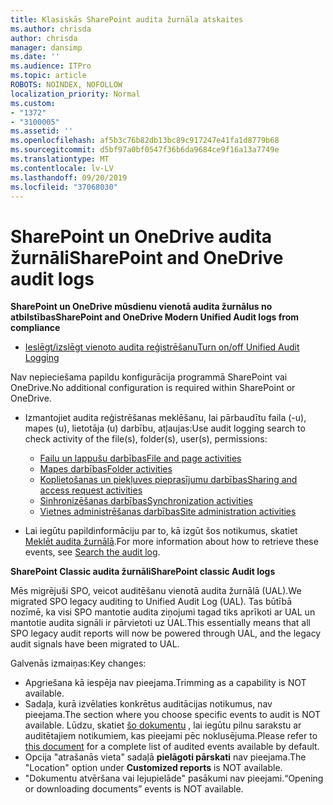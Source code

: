 ```yaml
---
title: Klasiskās SharePoint audita žurnāla atskaites
ms.author: chrisda
author: chrisda
manager: dansimp
ms.date: ''
ms.audience: ITPro
ms.topic: article
ROBOTS: NOINDEX, NOFOLLOW
localization_priority: Normal
ms.custom:
- "1372"
- "3100005"
ms.assetid: ''
ms.openlocfilehash: af5b3c76b82db13bc89c917247e41fa1d8779b68
ms.sourcegitcommit: d5bf97a0bf0547f36b6da9684ce9f16a13a7749e
ms.translationtype: MT
ms.contentlocale: lv-LV
ms.lasthandoff: 09/20/2019
ms.locfileid: "37068030"
---
```

# <a name="sharepoint-and-onedrive-audit-logs"></a><span data-ttu-id="58096-102">SharePoint un OneDrive audita žurnāli</span><span class="sxs-lookup"><span data-stu-id="58096-102">SharePoint and OneDrive audit logs</span></span>

<span data-ttu-id="58096-103">**SharePoint un OneDrive mūsdienu vienotā audita žurnālus no atbilstības**</span><span class="sxs-lookup"><span data-stu-id="58096-103">**SharePoint and OneDrive Modern Unified Audit logs from compliance**</span></span>

- [<span data-ttu-id="58096-104">Ieslēgt/izslēgt vienoto audita reģistrēšanu</span><span class="sxs-lookup"><span data-stu-id="58096-104">Turn on/off Unified Audit Logging</span></span>](https://docs.microsoft.com/office365/securitycompliance/turn-audit-log-search-on-or-off) 

<span data-ttu-id="58096-105">Nav nepieciešama papildu konfigurācija programmā SharePoint vai OneDrive.</span><span class="sxs-lookup"><span data-stu-id="58096-105">No additional configuration is required within SharePoint or OneDrive.</span></span>

- <span data-ttu-id="58096-106">Izmantojiet audita reģistrēšanas meklēšanu, lai pārbaudītu faila (-u), mapes (u), lietotāja (u) darbību, atļaujas:</span><span class="sxs-lookup"><span data-stu-id="58096-106">Use audit logging search to check activity of the file(s), folder(s), user(s), permissions:</span></span>

    - [<span data-ttu-id="58096-107">Failu un lappušu darbības</span><span class="sxs-lookup"><span data-stu-id="58096-107">File and page activities</span></span>](https://docs.microsoft.com/office365/securitycompliance/search-the-audit-log-in-security-and-compliance)
    - [<span data-ttu-id="58096-108">Mapes darbības</span><span class="sxs-lookup"><span data-stu-id="58096-108">Folder activities</span></span>](https://docs.microsoft.com/office365/securitycompliance/search-the-audit-log-in-security-and-compliance#folder-activities)
    - [<span data-ttu-id="58096-109">Koplietošanas un piekļuves pieprasījumu darbības</span><span class="sxs-lookup"><span data-stu-id="58096-109">Sharing and access request activities</span></span>](https://docs.microsoft.com/office365/securitycompliance/search-the-audit-log-in-security-and-compliance#sharing-and-access-request-activities)
    - [<span data-ttu-id="58096-110">Sinhronizēšanas darbības</span><span class="sxs-lookup"><span data-stu-id="58096-110">Synchronization activities</span></span>](https://docs.microsoft.com/office365/securitycompliance/search-the-audit-log-in-security-and-compliance#synchronization-activities)
    - [<span data-ttu-id="58096-111">Vietnes administrēšanas darbības</span><span class="sxs-lookup"><span data-stu-id="58096-111">Site administration activities</span></span>](https://docs.microsoft.com/office365/securitycompliance/search-the-audit-log-in-security-and-compliance#site-administration-activities)
- <span data-ttu-id="58096-112">Lai iegūtu papildinformāciju par to, kā izgūt šos notikumus, skatiet [Meklēt audita žurnālā](https://docs.microsoft.com/office365/securitycompliance/search-the-audit-log-in-security-and-compliance#search-the-audit-log).</span><span class="sxs-lookup"><span data-stu-id="58096-112">For more information about how to retrieve these events, see [Search the audit log](https://docs.microsoft.com/office365/securitycompliance/search-the-audit-log-in-security-and-compliance#search-the-audit-log).</span></span>

<span data-ttu-id="58096-113">**SharePoint Classic audita žurnāli**</span><span class="sxs-lookup"><span data-stu-id="58096-113">**SharePoint classic Audit logs**</span></span>

<span data-ttu-id="58096-114">Mēs migrējuši SPO, veicot auditēšanu vienotā audita žurnālā (UAL).</span><span class="sxs-lookup"><span data-stu-id="58096-114">We migrated SPO legacy auditing to Unified Audit Log (UAL).</span></span> <span data-ttu-id="58096-115">Tas būtībā nozīmē, ka visi SPO mantotie audita ziņojumi tagad tiks aprīkoti ar UAL un mantotie audita signāli ir pārvietoti uz UAL.</span><span class="sxs-lookup"><span data-stu-id="58096-115">This essentially means that all SPO legacy audit reports will now be powered through UAL, and the legacy audit signals have been migrated to UAL.</span></span>

<span data-ttu-id="58096-116">Galvenās izmaiņas:</span><span class="sxs-lookup"><span data-stu-id="58096-116">Key changes:</span></span>

- <span data-ttu-id="58096-117">Apgriešana kā iespēja nav pieejama.</span><span class="sxs-lookup"><span data-stu-id="58096-117">Trimming as a capability is NOT available.</span></span>
- <span data-ttu-id="58096-118">Sadaļa, kurā izvēlaties konkrētus auditācijas notikumus, nav pieejama.</span><span class="sxs-lookup"><span data-stu-id="58096-118">The section where you choose specific events to audit is NOT available.</span></span> <span data-ttu-id="58096-119">Lūdzu, skatiet [šo dokumentu](https://docs.microsoft.com/office365/securitycompliance/search-the-audit-log-in-security-and-compliance) , lai iegūtu pilnu sarakstu ar auditētajiem notikumiem, kas pieejami pēc noklusējuma.</span><span class="sxs-lookup"><span data-stu-id="58096-119">Please refer to [this document](https://docs.microsoft.com/office365/securitycompliance/search-the-audit-log-in-security-and-compliance) for a complete list of audited events available by default.</span></span>
- <span data-ttu-id="58096-120">Opcija "atrašanās vieta" sadaļā **pielāgoti pārskati** nav pieejama.</span><span class="sxs-lookup"><span data-stu-id="58096-120">The "Location" option under **Customized reports** is NOT available.</span></span> 
- <span data-ttu-id="58096-121">"Dokumentu atvēršana vai lejupielāde" pasākumi nav pieejami.</span><span class="sxs-lookup"><span data-stu-id="58096-121">“Opening or downloading documents” events is NOT available.</span></span> 

